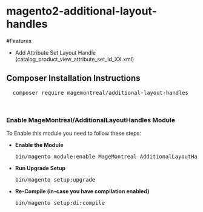 # magento2-additional-layout-handles

#Features
<ul>
<li>Add Attribute Set Layout Handle (catalog_product_view_attribute_set_id_XX.xml)</li>
</ul>

<h2>Composer Installation Instructions</h2>
<pre>
  composer require magemontreal/additional-layout-handles
</pre>


<br/>

<h3>Enable MageMontreal/AdditionalLayoutHandles Module</h3>
To Enable this module you need to follow these steps:

<ul>
<li>
<strong>Enable the Module</strong>
<pre>bin/magento module:enable MageMontreal_AdditionalLayoutHandles</pre></li>
<li>
<strong>Run Upgrade Setup</strong>
<pre>bin/magento setup:upgrade</pre></li>
<li>
<strong>Re-Compile (in-case you have compilation enabled)</strong>
	<pre>bin/magento setup:di:compile</pre>
</li>
</ul>

